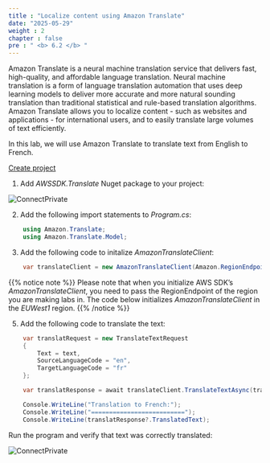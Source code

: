 ```yaml
---
title : "Localize content using Amazon Translate"
date: "2025-05-29"
weight : 2
chapter : false
pre : " <b> 6.2 </b> "
---
```



Amazon Translate is a neural machine translation service that delivers fast, high-quality, and affordable language translation. Neural machine translation is a form of language translation automation that uses deep learning models to deliver more accurate and more natural sounding translation than traditional statistical and rule-based translation algorithms. Amazon Translate allows you to localize content - such as websites and applications - for international users, and to easily translate large volumes of text efficiently.

In this lab, we will use Amazon Translate to translate text from English to French.

[Create project]()

1. Add *AWSSDK.Translate* Nuget package to your project:

![ConnectPrivate](/images/6-Adding-innovation/6.7.png)

2. Add the following import statements to *Program.cs*:

```csharp
    using Amazon.Translate;
    using Amazon.Translate.Model;
```

3. Add the following code to initalize *AmazonTranslateClient*:

```csharp
    var translateClient = new AmazonTranslateClient(Amazon.RegionEndpoint.EUWest1);
```

{{% notice note %}}
Please note that when you initialize AWS SDK’s *AmazonTranslateClient*, you need to pass the RegionEndpoint of the region you are making labs in. The code below initializes *AmazonTranslateClient* in the *EUWest1* region.
{{% /notice %}}

5. Add the following code to translate the text:

```csharp
    var translatRequest = new TranslateTextRequest
    {
        Text = text,
        SourceLanguageCode = "en",
        TargetLanguageCode = "fr"
    };

    var translatResponse = await translateClient.TranslateTextAsync(translatRequest);

    Console.WriteLine("Translation to French:");
    Console.WriteLine("==========================");
    Console.WriteLine(translatResponse?.TranslatedText);
```

Run the program and verify that text was correctly translated:

![ConnectPrivate](/images/6-Adding-innovation/6.8.png)